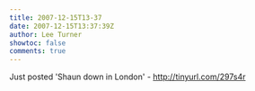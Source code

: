 ```yaml
---
title: 2007-12-15T13-37
date: 2007-12-15T13:37:39Z
author: Lee Turner
showtoc: false
comments: true
---
```


Just posted 'Shaun down in London' - http://tinyurl.com/297s4r


